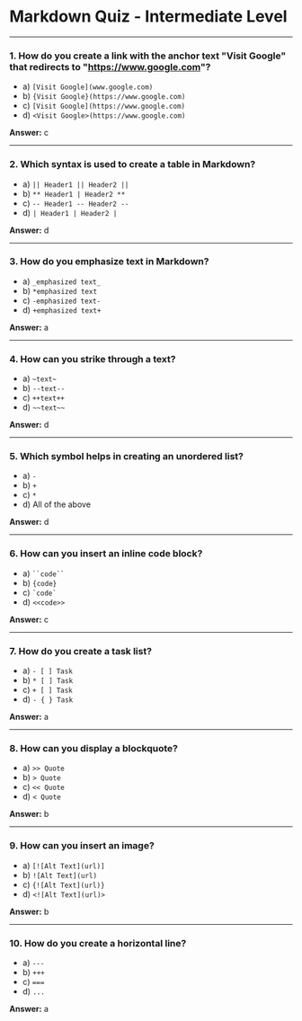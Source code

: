 # Markdown Quiz - Intermediate Level

---

### 1. How do you create a link with the anchor text "Visit Google" that redirects to "https://www.google.com"?

- a) `[Visit Google](www.google.com)`
- b) `{Visit Google}(https://www.google.com)`
- c) `[Visit Google](https://www.google.com)`
- d) `<Visit Google>(https://www.google.com)`

**Answer:** c

---

### 2. Which syntax is used to create a table in Markdown?

- a) `|| Header1 || Header2 ||`
- b) `** Header1 | Header2 **`
- c) `-- Header1 -- Header2 --`
- d) `| Header1 | Header2 |`

**Answer:** d

---

### 3. How do you emphasize text in Markdown?

- a) `_emphasized text_`
- b) `*emphasized text`
- c) `-emphasized text-`
- d) `+emphasized text+`

**Answer:** a

---

### 4. How can you strike through a text?

- a) `~text~`
- b) `--text--`
- c) `++text++`
- d) `~~text~~`

**Answer:** d

---

### 5. Which symbol helps in creating an unordered list?

- a) `-`
- b) `+`
- c) `*`
- d) All of the above

**Answer:** d

---

### 6. How can you insert an inline code block?

- a) ` ``code`` `
- b) `{code}`
- c) `` `code` ``
- d) `<<code>>`

**Answer:** c

---

### 7. How do you create a task list?

- a) `- [ ] Task`
- b) `* [ ] Task`
- c) `+ [ ] Task`
- d) `- { } Task`

**Answer:** a

---

### 8. How can you display a blockquote?

- a) `>> Quote`
- b) `> Quote`
- c) `<< Quote`
- d) `< Quote`

**Answer:** b

---

### 9. How can you insert an image?

- a) `[![Alt Text](url)]`
- b) `![Alt Text](url)`
- c) `{![Alt Text](url)}`
- d) `<![Alt Text](url)>`

**Answer:** b

---

### 10. How do you create a horizontal line?

- a) `---`
- b) `+++`
- c) `===`
- d) `...`

**Answer:** a
